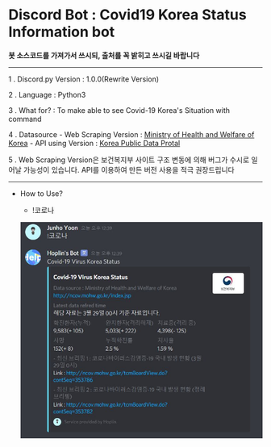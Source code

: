 Discord Bot : Covid19 Korea Status Information bot
===

**봇 소스코드를 가져가서 쓰시되, 출처를 꼭 밝히고 쓰시길 바랍니다**

***
1 . Discord.py Version : 1.0.0(Rewrite Version)

2 . Language : Python3

3 . What for? : To make able to see Covid-19 Korea's Situation with command

4 . Datasource
    - Web Scraping Version : [Ministry of Health and Welfare of Korea](http://ncov.mohw.go.kr/index.jsp)
    - API using Version : [Korea Public Data Protal](https://www.data.go.kr/index.do)

5 . Web Scraping Version은 보건복지부 사이트 구조 변동에 의해 버그가 수시로 일어날 가능성이 있습니다. API를 이용하여 만든 버전 사용을 적극 권장드립니다
***

- How to Use?

    - !코로나
    
    ![img](1.jpg)
